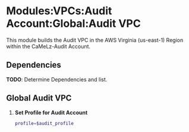 # Modules:VPCs:Audit Account:Global:Audit VPC

This module builds the Audit VPC in the AWS Virginia (us-east-1) Region within the CaMeLz-Audit Account.

## Dependencies

**TODO**: Determine Dependencies and list.

## Global Audit VPC

1. **Set Profile for Audit Account**

    ```bash
    profile=$audit_profile
    ```
